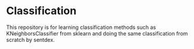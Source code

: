 # Classification
This repository is for learning classification methods such as KNeighborsClassifier from sklearn and doing the same classification from scratch by sentdex.
